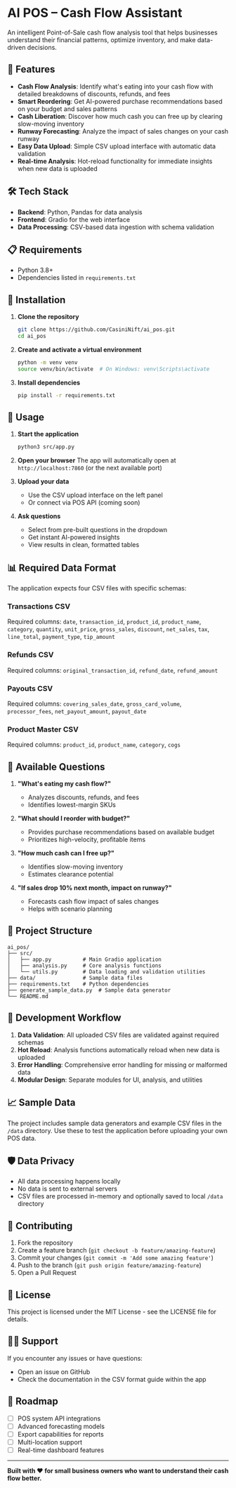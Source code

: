 # AI POS – Cash Flow Assistant

An intelligent Point-of-Sale cash flow analysis tool that helps businesses understand their financial patterns, optimize inventory, and make data-driven decisions.

## 🚀 Features

- **Cash Flow Analysis**: Identify what's eating into your cash flow with detailed breakdowns of discounts, refunds, and fees
- **Smart Reordering**: Get AI-powered purchase recommendations based on your budget and sales patterns
- **Cash Liberation**: Discover how much cash you can free up by clearing slow-moving inventory
- **Runway Forecasting**: Analyze the impact of sales changes on your cash runway
- **Easy Data Upload**: Simple CSV upload interface with automatic data validation
- **Real-time Analysis**: Hot-reload functionality for immediate insights when new data is uploaded

## 🛠️ Tech Stack

- **Backend**: Python, Pandas for data analysis
- **Frontend**: Gradio for the web interface
- **Data Processing**: CSV-based data ingestion with schema validation

## 📋 Requirements

- Python 3.8+
- Dependencies listed in `requirements.txt`

## 🔧 Installation

1. **Clone the repository**
   ```bash
   git clone https://github.com/CasiniNift/ai_pos.git
   cd ai_pos
   ```

2. **Create and activate a virtual environment**
   ```bash
   python -m venv venv
   source venv/bin/activate  # On Windows: venv\Scripts\activate
   ```

3. **Install dependencies**
   ```bash
   pip install -r requirements.txt
   ```

## 🚀 Usage

1. **Start the application**
   ```bash
   python3 src/app.py
   ```

2. **Open your browser**
   The app will automatically open at `http://localhost:7860` (or the next available port)

3. **Upload your data**
   - Use the CSV upload interface on the left panel
   - Or connect via POS API (coming soon)

4. **Ask questions**
   - Select from pre-built questions in the dropdown
   - Get instant AI-powered insights
   - View results in clean, formatted tables

## 📊 Required Data Format

The application expects four CSV files with specific schemas:

### Transactions CSV
Required columns: `date`, `transaction_id`, `product_id`, `product_name`, `category`, `quantity`, `unit_price`, `gross_sales`, `discount`, `net_sales`, `tax`, `line_total`, `payment_type`, `tip_amount`

### Refunds CSV
Required columns: `original_transaction_id`, `refund_date`, `refund_amount`

### Payouts CSV
Required columns: `covering_sales_date`, `gross_card_volume`, `processor_fees`, `net_payout_amount`, `payout_date`

### Product Master CSV
Required columns: `product_id`, `product_name`, `category`, `cogs`

## 🎯 Available Questions

1. **"What's eating my cash flow?"**
   - Analyzes discounts, refunds, and fees
   - Identifies lowest-margin SKUs

2. **"What should I reorder with budget?"**
   - Provides purchase recommendations based on available budget
   - Prioritizes high-velocity, profitable items

3. **"How much cash can I free up?"**
   - Identifies slow-moving inventory
   - Estimates clearance potential

4. **"If sales drop 10% next month, impact on runway?"**
   - Forecasts cash flow impact of sales changes
   - Helps with scenario planning

## 📁 Project Structure

```
ai_pos/
├── src/
│   ├── app.py          # Main Gradio application
│   ├── analysis.py     # Core analysis functions
│   └── utils.py        # Data loading and validation utilities
├── data/               # Sample data files
├── requirements.txt    # Python dependencies
├── generate_sample_data.py  # Sample data generator
└── README.md
```

## 🔄 Development Workflow

1. **Data Validation**: All uploaded CSV files are validated against required schemas
2. **Hot Reload**: Analysis functions automatically reload when new data is uploaded
3. **Error Handling**: Comprehensive error handling for missing or malformed data
4. **Modular Design**: Separate modules for UI, analysis, and utilities

## 📈 Sample Data

The project includes sample data generators and example CSV files in the `/data` directory. Use these to test the application before uploading your own POS data.

## 🛡️ Data Privacy

- All data processing happens locally
- No data is sent to external servers
- CSV files are processed in-memory and optionally saved to local `/data` directory

## 🤝 Contributing

1. Fork the repository
2. Create a feature branch (`git checkout -b feature/amazing-feature`)
3. Commit your changes (`git commit -m 'Add some amazing feature'`)
4. Push to the branch (`git push origin feature/amazing-feature`)
5. Open a Pull Request

## 📝 License

This project is licensed under the MIT License - see the LICENSE file for details.

## 🙋‍♂️ Support

If you encounter any issues or have questions:
- Open an issue on GitHub
- Check the documentation in the CSV format guide within the app

## 🚧 Roadmap

- [ ] POS system API integrations
- [ ] Advanced forecasting models
- [ ] Export capabilities for reports
- [ ] Multi-location support
- [ ] Real-time dashboard features

---

**Built with ❤️ for small business owners who want to understand their cash flow better.**